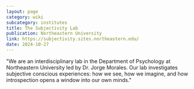 ```yaml
---
layout: page
category: wiki
subcategory: institutes
title: The Subjectivity Lab
publication: Northeastern University
link: https://subjectivity.sites.northeastern.edu/
date: 2024-10-27
---
```


"We are an interdisciplinary lab in the Department of Psychology at Northeastern University led by Dr. Jorge Morales. Our lab investigates subjective conscious experiences: how we see, how we imagine, and how introspection opens a window into our own minds."
